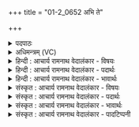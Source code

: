 +++
title = "01-2_0652 अभि ते"

+++
<details><summary>पदपाठः</summary>

अ꣡भि꣢। ते꣣। म꣡धु꣢꣯ना। प꣡यः꣢꣯। अ꣡थ꣢꣯र्वाणः। अ꣣शिश्रयुः। देव꣢म्। दे꣣वा꣡य꣢। दे꣣व꣢यु। ६५२।
</details>

<details><summary>अधिमन्त्रम् (VC)</summary>

- पवमानः सोमः
- असितः काश्यपो देवलो वा
- गायत्री
- षड्जः
</details>

<details><summary>हिन्दी : आचार्य रामनाथ वेदालंकार - विषयः</summary>

अगले मन्त्र में ब्रह्मानन्दरस की उपादेयता वर्णित है।
</details>

<details><summary>हिन्दी : आचार्य रामनाथ वेदालंकार - पदार्थः</summary>

पदार्थान्वयभाषाः -  हे पवित्रतादायक सोम परमात्मन् ! (अथर्वाणः) अचञ्चल चित्तवृत्तिवाले उपासक जन (ते) तेरे (मधुना) मधुर आनन्द-रस के साथ (पयः) अपने विशुद्ध ज्ञान और कर्म के दूध को (अभि अशिश्रयुः) मिलाते हैं। (देवयु) दिव्यगुणयुक्त परमेश्वर से प्रीति चाहनेवाला सारा ही भगवद्भक्त-समाज (देवाय) दिव्य प्रकाश पाने के लिए (देवम्) तुझ प्रकाशदाता की उपासना करता है ॥२॥ इस मन्त्र में ‘देवाय,देवयु’ में छेकानुप्रास तथा ‘देवं,देवा,देव’ में वृत्त्यनुप्रास होने से दोनों अलङ्कारों का एकाश्रयानुप्रवेशरूप संकर है ॥२॥
</details>

<details><summary>हिन्दी : आचार्य रामनाथ वेदालंकार - भावार्थः</summary>

भावार्थभाषाः -  ज्ञान और कर्म से समन्वित भक्ति ही सब मनुष्यों का कल्याण करती है ॥२॥
</details>

<details><summary>संस्कृत : आचार्य रामनाथ वेदालंकार - विषयः</summary>

अथ ब्रह्मानन्दरसस्योपादेयत्वमाह।
</details>

<details><summary>संस्कृत : आचार्य रामनाथ वेदालंकार - पदार्थः</summary>

पदार्थान्वयभाषाः -  हे पवमान सोम परमात्मन् ! (अथर्वाणः) अचञ्चलचित्तवृत्तयः उपासका जनाः।[अथर्वाणोऽथर्वणवन्तः। थर्वतिश्चरतिकर्मा,तत्प्रतिषेधः इति निरुक्तम् ११।१९।] (ते) तव (मधुना) मधुरेण आनन्दरसेन (पयः) स्वकीयं विशुद्धं ज्ञानकर्मरूपं दुग्धम् (अभि अशिश्रयुः२) संमिश्रयन्ति। (देवयु३) देवं दिव्यगुणयुक्तं परमेश्वरम् आत्मनः कामयते इति देवयुः,सर्वोऽपि भगवद्भक्तो जनः।[देवयुशब्दात् प्रथमैकवचने ‘सुपां सुलुक्०’ अ० ७.१.३९ इति सोर्लुक्।] (देवाय) दिव्यप्रकाशप्राप्तये (देवम्) प्रकाशकं त्वाम् उपास्ते इति शेषः ॥२॥ अत्र ‘देवाय देवयु’ इति छेकानुप्रासः,‘देवं,देवा,देव’ इति च वृत्त्यनुप्रासः। उभयोरेकाश्रयानुप्रवेशरूपः सङ्करः ॥२॥
</details>

<details><summary>संस्कृत : आचार्य रामनाथ वेदालंकार - भावार्थः</summary>

भावार्थभाषाः -  ज्ञानकर्मसमन्वितैव भक्तिः सर्वजनानां कल्याणकरी जायते ॥२॥
</details>

<details><summary>संस्कृत : आचार्य रामनाथ वेदालंकार - पादटिप्पनी</summary>

टिप्पणी:   १. ऋ० ९।११।२। २. श्रिञ् सेवायाम् भ्वादिः। “अत्र लङि प्रथमस्य बहुवचने विकरणव्यत्ययेन शपः स्थाने श्लुः ‘सिजभ्यस्त०’ इति झेर्जुस्,‘जुसि च’ इति गुणः” इति ऋ० १।९२।२ भाष्ये द०। ३. सत्यव्रतसामश्रमिसम्पादिते सायणभाष्ये वैदिकयन्त्रालयमुद्रिते च सामवेदे ‘देवयुः’ इति सविसर्गः पाठः। सामपदपाठेषु अन्यासु च सामसंहितासु ऋग्वेदवद् विसर्गरहित एव पाठो दृश्यते।
</details>